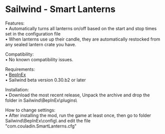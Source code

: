 # Sailwind - Smart Lanterns  
  
Features:  
•  Automatically turns all lanterns on/off based on the start and stop times set in the configuration file  
•  When lanterns use up their candle, they are automatically restocked from any sealed lantern crate you have.  
    
Compatibility:  
• No known compatibility issues.  

  Requirements:  
• [BepInEx](https://github.com/BepInEx/BepInEx/releases/latest)  
• Sailwind beta version 0.30.b2 or later  
  

Installation:  
• Download the most recent release, Unpack the archive and drop the folder in Sailwind\BepInEx\plugins\  

How to change settings:  
• After installing the mod, run the game at least once, then go to folder Sailwind\BepInEx\config\   and edit the file "com.couladin.SmartLanterns.cfg"
